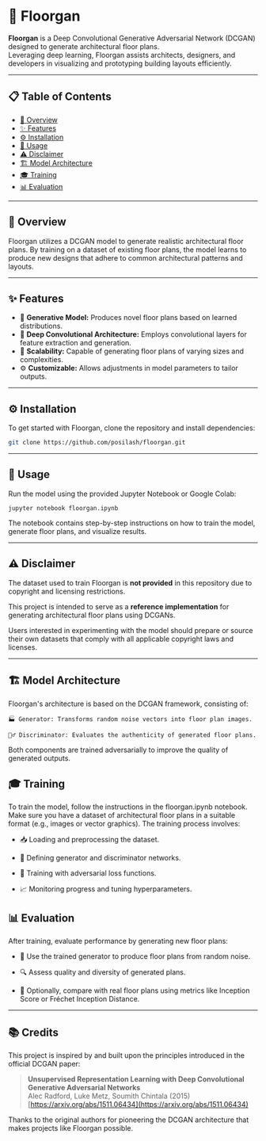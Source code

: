 # 🏢 Floorgan

**Floorgan** is a Deep Convolutional Generative Adversarial Network (DCGAN) designed to generate architectural floor plans.  
Leveraging deep learning, Floorgan assists architects, designers, and developers in visualizing and prototyping building layouts efficiently.

---

## 📋 Table of Contents

- [🚀 Overview](#-overview)
- [✨ Features](#-features)
- [⚙️ Installation](#-installation)
- [📖 Usage](#-usage)
- [⚠️ Disclaimer](#-disclaimer)
- [🏗️ Model Architecture](#-model-architecture)
- [🎓 Training](#-training)
- [📊 Evaluation](#-evaluation)

---

## 🚀 Overview

Floorgan utilizes a DCGAN model to generate realistic architectural floor plans. By training on a dataset of existing floor plans, the model learns to produce new designs that adhere to common architectural patterns and layouts.

---

## ✨ Features

- 🔄 **Generative Model:** Produces novel floor plans based on learned distributions.  
- 🧠 **Deep Convolutional Architecture:** Employs convolutional layers for feature extraction and generation.  
- 📐 **Scalability:** Capable of generating floor plans of varying sizes and complexities.  
- ⚙️ **Customizable:** Allows adjustments in model parameters to tailor outputs.

---

## ⚙️ Installation

To get started with Floorgan, clone the repository and install dependencies:

```bash
git clone https://github.com/posilash/floorgan.git
```
---
## 📖 Usage

Run the model using the provided Jupyter Notebook or Google Colab:

`jupyter notebook floorgan.ipynb`

The notebook contains step-by-step instructions on how to train the model, generate floor plans, and visualize results.

---

## ⚠️ Disclaimer

The dataset used to train Floorgan is **not provided** in this repository due to copyright and licensing restrictions.  

This project is intended to serve as a **reference implementation** for generating architectural floor plans using DCGANs.  

Users interested in experimenting with the model should prepare or source their own datasets that comply with all applicable copyright laws and licenses.

---

## 🏗️ Model Architecture

Floorgan's architecture is based on the DCGAN framework, consisting of:

`🏭 Generator: Transforms random noise vectors into floor plan images.`

`🕵️‍♂️ Discriminator: Evaluates the authenticity of generated floor plans.`

Both components are trained adversarially to improve the quality of generated outputs.

## 🎓 Training

To train the model, follow the instructions in the floorgan.ipynb notebook.
Make sure you have a dataset of architectural floor plans in a suitable format (e.g., images or vector graphics). The training process involves:

- 📥 Loading and preprocessing the dataset.

- 🧩 Defining generator and discriminator networks.

- 🔄 Training with adversarial loss functions.

- 📈 Monitoring progress and tuning hyperparameters.

## 📊 Evaluation

After training, evaluate performance by generating new floor plans:

- 🎲 Use the trained generator to produce floor plans from random noise.

- 🔍 Assess quality and diversity of generated plans.

- 📏 Optionally, compare with real floor plans using metrics like Inception Score or Fréchet Inception Distance.

---

## 📚 Credits

This project is inspired by and built upon the principles introduced in the official DCGAN paper:

> **Unsupervised Representation Learning with Deep Convolutional Generative Adversarial Networks**  
> Alec Radford, Luke Metz, Soumith Chintala (2015)  
> [https://arxiv.org/abs/1511.06434](https://arxiv.org/abs/1511.06434)

Thanks to the original authors for pioneering the DCGAN architecture that makes projects like Floorgan possible.
